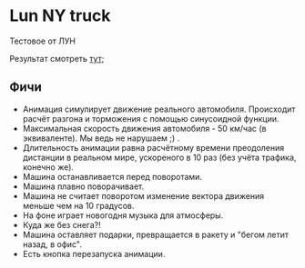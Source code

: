 # Lun NY truck

Тестовое от ЛУН

Результат смотреть [тут](https://romanborodatov.github.io/lun/);

## Фичи

- Анимация симулирует движение реального автомобиля. Происходит расчёт разгона и торможения с помощью синусоидной функции.
- Максимальная скорость движения автомобиля - 50 км/час (в эквиваленте). Мы ведь не нарушаем ;) .
- Длительность анимации равна расчётному времени преодоления дистанции в реальном мире, ускореного в 10 раз (без учёта трафика, конечно же).
- Машина останавливается перед поворотами.
- Машина плавно поворачивает.
- Машина не считает поворотом изменение вектора движения меньше чем на 10 градусов.
- На фоне играет новогодня музыка для атмосферы.
- Куда же без снега?!
- Машина оставляет подарки, превращается в ракету и "бегом летит назад, в офис".
- Есть кнопка перезапуска анимации.
